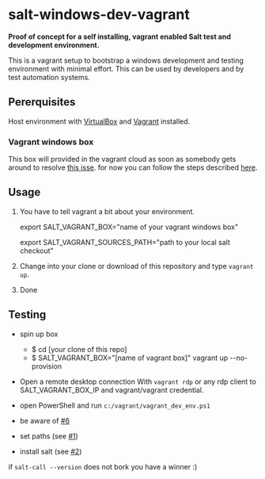 # salt-windows-dev-vagrant

**Proof of concept for a self installing, vagrant enabled Salt test and development environment.**

This is a vagrant setup to bootstrap a windows development and testing environment with minimal effort. This can be used by developers and by test automation systems.

## Pererquisites

Host environment with [VirtualBox](https://www.virtualbox.org/) and [Vagrant](https://docs.vagrantup.com) installed.

### Vagrant windows box

This box will provided in the vagrant cloud as soon as somebody gets around to resolve [this isse](https://github.com/obestwalter/salt-windows-dev/issues/5). for now you can follow the steps described [here](https://github.com/obestwalter/salt-windows-dev/issues/5).

## Usage

1. You have to tell vagrant a bit about your environment.

    export SALT_VAGRANT_BOX="name of your vagrant windows box"
    
    export SALT_VAGRANT_SOURCES_PATH="path to your local salt checkout"
    
2. Change into your clone or download of this repository and type ``vagrant up``.

3. Done

## Testing

* spin up box

    * $ cd [your clone of this repo]
    * $ SALT_VAGRANT_BOX="[name of vagrant box]" vagrant up --no-provision

* Open a remote desktop connection With ``vagrant rdp`` or any rdp client to SALT_VAGRANT_BOX_IP and vagrant/vagrant credential.
* open PowerShell and run ``c:/vagrant/vagrant_dev_env.ps1``
* be aware of [#6](https://github.com/obestwalter/salt-windows-dev/issues/6 )
* set paths (see [#1](https://github.com/obestwalter/salt-windows-dev/issues/1))
* install salt (see [#2](https://github.com/obestwalter/salt-windows-dev/issues/2))

if ``salt-call --version`` does not bork you have a winner :)
